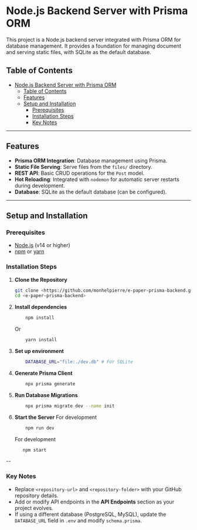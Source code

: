 # Node.js Backend Server with Prisma ORM

This project is a Node.js backend server integrated with Prisma ORM for database management. It provides a foundation for managing document and serving static files, with SQLite as the default database.

## Table of Contents

- [Node.js Backend Server with Prisma ORM](#nodejs-backend-server-with-prisma-orm)
  - [Table of Contents](#table-of-contents)
  - [Features](#features)
  - [Setup and Installation](#setup-and-installation)
    - [Prerequisites](#prerequisites)
    - [Installation Steps](#installation-steps)
    - [Key Notes](#key-notes)

---

## Features

- **Prisma ORM Integration**: Database management using Prisma.
- **Static File Serving**: Serve files from the `files/` directory.
- **REST API**: Basic CRUD operations for the `Post` model.
- **Hot Reloading**: Integrated with `nodemon` for automatic server restarts during development.
- **Database**: SQLite as the default database (can be configured).

---

## Setup and Installation

### Prerequisites

- [Node.js](https://nodejs.org/) (v14 or higher)
- [npm](https://www.npmjs.com/) or [yarn](https://yarnpkg.com/)

### Installation Steps

1. **Clone the Repository**

   ```bash
   git clone <https://github.com/monhelpierre/e-paper-prisma-backend.git>
   cd <e-paper-prisma-backend>
   ```

2. **Install dependencies**

   ```bash
       npm install
   ```

   Or

   ```bash
       yarn install
   ```

3. **Set up environment**

   ```bash
       DATABASE_URL="file:./dev.db" # For SQLite
   ```

4. **Generate Prisma Client**

   ```bash
       npx prisma generate
   ```

5. **Run Database Migrations**

   ```bash
       npx prisma migrate dev --name init
   ```

6. **Start the Server**
   For development

   ```bash
       npm run dev
   ```

   For development

   ```bash
      npm start
   ```

--

### Key Notes

- Replace `<repository-url>` and `<repository-folder>` with your GitHub repository details.
- Add or modify API endpoints in the **API Endpoints** section as your project evolves.
- If using a different database (PostgreSQL, MySQL), update the `DATABASE_URL` field in `.env` and modify `schema.prisma`.

